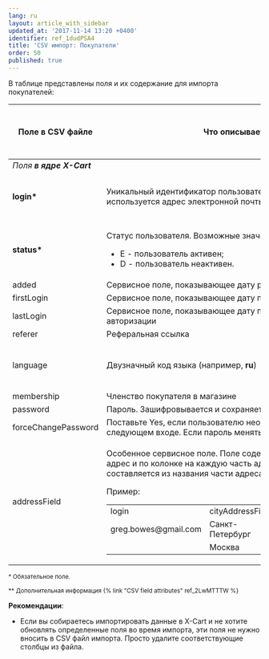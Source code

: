 ```yaml
---
lang: ru
layout: article_with_sidebar
updated_at: '2017-11-14 13:20 +0400'
identifier: ref_1dudPSA4
title: 'CSV импорт: Покупатели'
order: 50
published: true
---
```

В таблице представлены поля и их содержание для импорта покупателей:

<div class="responsive-table">
<table class="ui celled padded compact small table">
  <thead>
    <tr>
      <th class="confluenceTh">Поле в CSV файле</th>
      <th colspan="1" class="confluenceTh">Что описывает поле</th>
      <th colspan="1" class="confluenceTh" markdown="1">{% link 'Значение поля' ref_2LwMTTTW %}</th>
    </tr>
  </thead>
  <tbody>
    <tr>
      <td colspan="3" class="confluenceTd"><em> Поля <strong>в ядре X-Cart</strong></em>
      </td>
    </tr>
    <tr>
      <td colspan="1" class="confluenceTd"><strong>login*</strong>
      </td>
      <td colspan="1" class="confluenceTd">Уникальный идентификатор пользователя. В качестве логина используется адрес электронной почты.</td>
      <td colspan="1" class="confluenceTd">
        <p>Текст,
          <br>Максимум 128 знаков</p>
      </td>
    </tr>
    <tr>
      <td colspan="1" class="confluenceTd"><strong>status*</strong>
      </td>
      <td colspan="1" class="confluenceTd">
        <p>Статус пользователя. Возможные значения:</p>
        <ul>
          <li>E - пользователь активен;</li>
          <li>D - пользователь неактивен.</li>
        </ul>
      </td>
      <td colspan="1" class="confluenceTd">Значение перечислимого типа</td>
    </tr>
    <tr>
      <td colspan="1" class="confluenceTd">added</td>
      <td colspan="1" class="confluenceTd">Сервисное поле, показывающее дату регистрации</td>
      <td colspan="1" class="confluenceTd">Дата</td>
    </tr>
    <tr>
      <td colspan="1" class="confluenceTd">firstLogin</td>
      <td colspan="1" class="confluenceTd">Сервисное поле, показывающее дату первой успешной авторизации</td>
      <td colspan="1" class="confluenceTd">Дата</td>
    </tr>
    <tr>
      <td colspan="1" class="confluenceTd">lastLogin</td>
      <td colspan="1" class="confluenceTd">Сервисное поле, показывающее дату последней успешной авторизации</td>
      <td colspan="1" class="confluenceTd">Дата</td>
    </tr>
    <tr>
      <td colspan="1" class="confluenceTd">referer</td>
      <td colspan="1" class="confluenceTd">Реферальная ссылка</td>
      <td colspan="1" class="confluenceTd">&nbsp;</td>
    </tr>
    <tr>
      <td colspan="1" class="confluenceTd">language</td>
      <td colspan="1" class="confluenceTd">Двузначный код языка (например, <strong>ru</strong>)</td>
      <td colspan="1" class="confluenceTd">
        <p>Текст,
          <br>Максимум 2 знака&nbsp;</p>
      </td>
    </tr>
    <tr>
      <td colspan="1" class="confluenceTd">membership</td>
      <td colspan="1" class="confluenceTd">Членство покупателя в магазине</td>
      <td colspan="1" class="confluenceTd">Текст</td>
    </tr>
    <tr>
      <td colspan="1" class="confluenceTd">password</td>
      <td colspan="1" class="confluenceTd">Пароль. Зашифровывается и сохраняется как хэш.</td>
      <td colspan="1" class="confluenceTd">Текст</td>
    </tr>
    <tr>
      <td colspan="1" class="confluenceTd">forceChangePassword</td>
      <td colspan="1" class="confluenceTd">Поставьте Yes, если пользователю необходимо сменить пароль при следующем входе. Если пароль менять не требуется - поставьте No.</td>
      <td colspan="1" class="confluenceTd">Да/Нет</td>
    </tr>
    <tr>
      <td class="confluenceTd">addressField</td>
      <td class="confluenceTd">
        <p>Особенное сервисное поле. Поле содержит по ряду на каждый адрес и по колонке на каждую часть адреса. Название колонки составляется из названия части адреса и записи addressField. </p>
        <p>Пример:</p>
        <div class="table-wrap">
          <table class="confluenceTable">
            <tbody>
              <tr>
                <td colspan="1" class="confluenceTd">login</td>
                <td class="confluenceTd">cityAddressField</td>
                <td class="confluenceTd">countryCodeAddressField</td>
              </tr>
              <tr>
                <td colspan="1" class="confluenceTd">greg.bowes@gmail.com</td>
                <td class="confluenceTd">Санкт-Петербург</td>
                <td class="confluenceTd">РФ</td>
              </tr>
              <tr>
                <td colspan="1" class="confluenceTd">&nbsp;</td>
                <td class="confluenceTd">Москва</td>
                <td class="confluenceTd">РФ</td>
              </tr>
            </tbody>
          </table>
        </div>
      </td>
      <td class="confluenceTd">
        <p>Колонки,
          <br>Столбцы</p>
      </td>
    </tr>
  </tbody>
</table>
</div>

<sub>* Обязательное поле.</sub>

<sub markdown="1">** Дополнительная информация {% link "CSV field attributes" ref_2LwMTTTW %}</sub>

**Рекомендации**: 

*   Если вы собираетесь импортировать данные в X-Cart и не хотите обновлять определенные поля во время импорта, эти поля не нужно вносить в CSV файл импорта. Просто удалите соответствующие столбцы из файла.

